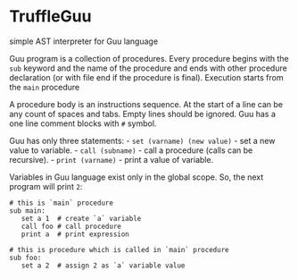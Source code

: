 # TruffleGuu 
simple AST interpreter for Guu language

Guu program is a collection of procedures. Every procedure begins with the `sub` keyword and the name of the procedure and ends with other procedure declaration (or with file end if the procedure is final). Execution starts from the `main` procedure

A procedure body is an instructions sequence. At the start of a line can be any count of spaces and tabs. Empty lines should be ignored.
Guu has a one line comment blocks with `#` symbol.

Guu has only three statements: - `set (varname) (new value)` - set a new value to variable. - `call (subname)` - call a procedure (calls can be recursive). - `print (varname)` - print a value of variable.

Variables in Guu language exist only in the global scope. So, the next program will print `2`: 

 ```
# this is `main` procedure
sub main:
    set a 1  # create `a` variable
    call foo # call procedure
    print a  # print expression

# this is procedure which is called in `main` procedure
sub foo:
    set a 2  # assign 2 as `a` variable value
 ```
